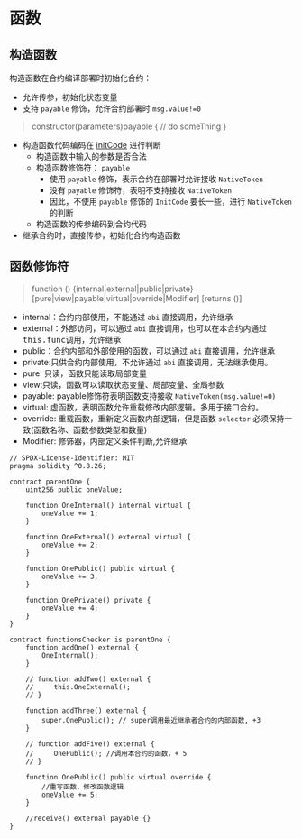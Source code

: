 # 函数
## 构造函数
构造函数在合约编译部署时初始化合约：
- 允许传参，初始化状态变量
- 支持 `payable` 修饰，允许合约部署时 `msg.value!=0`
>  constructor(parameters)payable { 
> // do someThing 
> }
- 构造函数代码编码在 [initCode](./contracts-creationcodes.md) 进行判断
  - 构造函数中输入的参数是否合法
  - 构造函数修饰符： `payable`
    - 使用 `payable` 修饰，表示合约在部署时允许接收 `NativeToken`
    - 没有 `payable` 修饰符，表明不支持接收 `NativeToken`
    - 因此，不使用 `payable` 修饰的 `InitCode` 要长一些，进行 `NativeToken` 的判断
  - 构造函数的传参编码到合约代码
- 继承合约时，直接传参，初始化合约构造函数
## 函数修饰符
>function <function name> (<parameter types>) {internal|external|public|private} [pure|view|payable|virtual|override|Modifier] [returns (<return types>)]
- internal：合约内部使用，不能通过 `abi` 直接调用，允许继承
- external：外部访问，可以通过 `abi` 直接调用，也可以在本合约内通过<kbd>this.func</kbd>调用，允许继承
- public：合约内部和外部使用的函数，可以通过 `abi` 直接调用，允许继承
- private:只供合约内部使用，不允许通过 `abi` 直接调用，无法继承使用。
- pure: 只读，函数只能读取局部变量
- view:只读，函数可以读取状态变量、局部变量、全局参数
- payable: payable修饰符表明函数支持接收 `NativeToken(msg.value!=0)`
- virtual: 虚函数，表明函数允许重载修改内部逻辑。多用于接口合约。
- override: 重载函数，重新定义函数内部逻辑，但是函数 `selector` 必须保持一致(函数名称、函数参数类型和数量)
- Modifier: 修饰器，内部定义条件判断,允许继承
```solidity
// SPDX-License-Identifier: MIT
pragma solidity ^0.8.26;

contract parentOne {
    uint256 public oneValue;

    function OneInternal() internal virtual {
        oneValue += 1;
    }

    function OneExternal() external virtual {
        oneValue += 2;
    }

    function OnePublic() public virtual {
        oneValue += 3;
    }

    function OnePrivate() private {
        oneValue += 4;
    }
}

contract functionsChecker is parentOne {
    function addOne() external {
        OneInternal();
    }

    // function addTwo() external {
    //     this.OneExternal();
    // }

    function addThree() external {
        super.OnePublic(); // super调用最近继承者合约的内部函数, +3
    }

    // function addFive() external {
    //     OnePublic(); //调用本合约的函数，+ 5
    // }

    function OnePublic() public virtual override {
        //重写函数，修改函数逻辑
        oneValue += 5;
    }

    //receive() external payable {}
}
```
